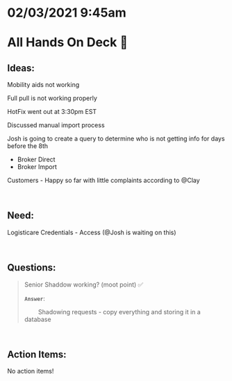 # **02/03/2021 9:45am <br> <br> All Hands On Deck 💯**

## **Ideas:**

Mobility aids not working

Full pull is not working properly

HotFix went out at 3:30pm EST

Discussed manual import process

Josh is going to create a query to determine who is not getting info for days before the 8th
  * Broker Direct
  * Broker Import 

Customers - Happy so far with little complaints according to @Clay

&nbsp;

## **Need:**

Logisticare Credentials - Access (@Josh is waiting on this) 

&nbsp;

## **Questions:**

> Senior Shaddow working?  (moot point) ✅
>
> **`Answer`**:
>
> &nbsp; &nbsp; &nbsp; &nbsp; Shadowing requests - copy everything and storing it in a database

&nbsp;

## **Action Items:**

No action items!
